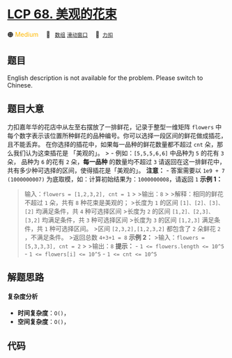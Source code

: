 # [LCP 68. 美观的花束](https://2xiao.github.io/leetcode-js/lcp/LCP_68.html)

🟠 <font color=#ffb800>Medium</font>&emsp; 🔖&ensp; [`数组`](/tag/array.md) [`滑动窗口`](/tag/sliding-window.md)&emsp; 🔗&ensp;[`力扣`](https://leetcode.cn/problems/1GxJYY)

## 题目

English description is not available for the problem. Please switch to
Chinese.


## 题目大意

力扣嘉年华的花店中从左至右摆放了一排鲜花，记录于整型一维矩阵 `flowers`
中每个数字表示该位置所种鲜花的品种编号。你可以选择一段区间的鲜花做成插花，且不能丢弃。 在你选择的插花中，如果每一品种的鲜花数量都不超过 `cnt`
朵，那么我们认为这束插花是 「美观的」。 > - 例如：`[5,5,5,6,6]` 中品种为 `5` 的花有 `3` 朵， 品种为 `6` 的花有 `2`
朵，**每一品种** 的数量均不超过 `3` 请返回在这一排鲜花中，共有多少种可选择的区间，使得插花是「美观的」。 **注意：** \- 答案需要以
`1e9 + 7 (1000000007)` 为底取模，如：计算初始结果为：`1000000008`，请返回 `1` **示例 1：**
>输入：`flowers = [1,2,3,2], cnt = 1` > >输出：`8` > >解释：相同的鲜花不超过 `1` 朵，共有 `8`
种花束是美观的； >长度为 `1` 的区间 `[1]、[2]、[3]、[2]` 均满足条件，共 `4` 种可选择区间 >长度为 `2` 的区间
`[1,2]、[2,3]、[3,2]` 均满足条件，共 `3` 种可选择区间 >长度为 `3` 的区间 `[1,2,3]` 满足条件，共 `1`
种可选择区间。 >区间 `[2,3,2],[1,2,3,2]` 都包含了 `2` 朵鲜花 `2` ，不满足条件。 >返回总数 `4+3+1 = 8`
**示例 2：** >输入：`flowers = [5,3,3,3], cnt = 2` > >输出：`8` **提示：** \- `1 <=
flowers.length <= 10^5` \- `1 <= flowers[i] <= 10^5` \- `1 <= cnt <= 10^5`


## 解题思路

#### 复杂度分析

- **时间复杂度**：`O()`，
- **空间复杂度**：`O()`，

## 代码

```javascript

```